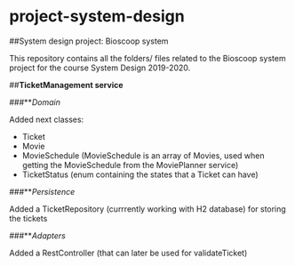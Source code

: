 # project-system-design
##System design project: Bioscoop system

This repository contains all the folders/ files related to the Bioscoop system project for the course System Design 2019-2020.


##**TicketManagement service**

###***Domain*

Added next classes:

- Ticket
- Movie
- MovieSchedule (MovieSchedule is an array of Movies, used when getting the MovieSchedule from the MoviePlanner service)
- TicketStatus (enum containing the states that a Ticket can have)

###***Persistence*

Added a TicketRepository (currrently working with H2 database) for storing the tickets

###***Adapters*

Added a RestController (that can later be used for validateTicket)

